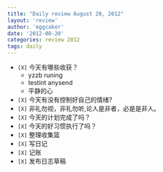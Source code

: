 ```yaml
---
title: "Daily review August 20, 2012" 
layout: 'review'
author: 'eggcaker'
date: '2012-08-20'
categories: review 2012
tags: daily
---
```



  * `[X]` 今天有哪些收获？ 
    * yzzb runing 
    * testint anysend 
    * 平静的心 
  * `[X]` 今天有没有控制好自己的情绪? 
  * `[X]` 非礼勿视，非礼勿听,论人是非者，必是是非人。 
  * `[X]` 今天的计划完成了吗？ 
  * `[X]` 今天的好习惯执行了吗？ 
  * `[X]` 整理收集篮 
  * `[X]` 写日记 
  * `[X]` 记账 
  * `[X]` 发布日志草稿 

